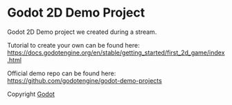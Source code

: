 # Godot 2D Demo Project

Godot 2D Demo project we created during a stream.

Tutorial to create your own can be found here: https://docs.godotengine.org/en/stable/getting_started/first_2d_game/index.html

Official demo repo can be found here: https://github.com/godotengine/godot-demo-projects

Copyright [Godot](https://godotengine.org/)